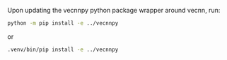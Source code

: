Upon updating the vecnnpy python package wrapper around vecnn, run:

```sh
python -m pip install -e ../vecnnpy
```

or

```sh
.venv/bin/pip install -e ../vecnnpy
```